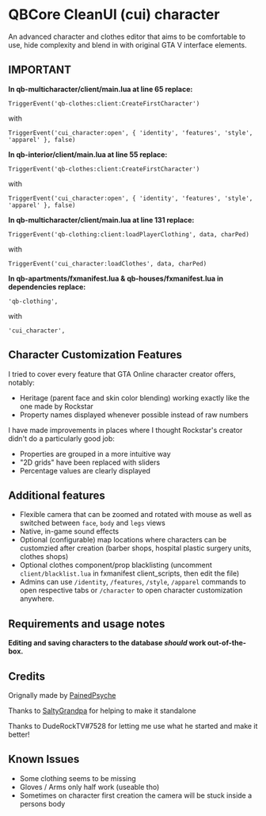 # QBCore CleanUI (cui) character
An advanced character and clothes editor that aims to be comfortable to use, hide complexity and blend in with original GTA V interface elements.

## IMPORTANT

**In qb-multicharacter/client/main.lua at line 65 replace:**

```TriggerEvent('qb-clothes:client:CreateFirstCharacter')```

with

```TriggerEvent('cui_character:open', { 'identity', 'features', 'style', 'apparel' }, false)```

**In qb-interior/client/main.lua at line 55 replace:**

```TriggerEvent('qb-clothes:client:CreateFirstCharacter')```

with

```TriggerEvent('cui_character:open', { 'identity', 'features', 'style', 'apparel' }, false)```

**In qb-multicharacter/client/main.lua at line 131 replace:**

```TriggerEvent('qb-clothing:client:loadPlayerClothing', data, charPed)```

with

```TriggerEvent('cui_character:loadClothes', data, charPed)```

**In qb-apartments/fxmanifest.lua & qb-houses/fxmanifest.lua in dependencies replace:**

```'qb-clothing',```

with

```'cui_character',```

## Character Customization Features
I tried to cover every feature that GTA Online character creator offers, notably:

* Heritage (parent face and skin color blending) working exactly like the one made by Rockstar
* Property names displayed whenever possible instead of raw numbers

I have made improvements in places where I thought Rockstar's creator didn't do a particularly good job:

* Properties are grouped in a more intuitive way
* "2D grids" have been replaced with sliders
* Percentage values are clearly displayed

## Additional features

* Flexible camera that can be zoomed and rotated with mouse as well as switched between `face`, `body` and `legs` views
* Native, in-game sound effects
* Optional (configurable) map locations where characters can be customzied after creation (barber shops, hospital plastic surgery units, clothes shops)
* Optional clothes component/prop blacklisting (uncomment `client/blacklist.lua` in fxmanifest client_scripts, then edit the file)
* Admins can use `/identity`, `/features`, `/style`, `/apparel` commands to open respective tabs or `/character` to open character customization anywhere.

## Requirements and usage notes

**Editing and saving characters to the database *should* work out-of-the-box.**

## Credits

Orignally made by [PainedPsyche](https://forum.cfx.re/t/release-cleanui-cui-character/1914841)

Thanks to [SaltyGrandpa](https://github.com/SaltyGrandpa) for helping to make it standalone

Thanks to DudeRockTV#7528 for letting me use what he started and make it better!

## Known Issues

* Some clothing seems to be missing
* Gloves / Arms only half work (useable tho)
* Sometimes on character first creation the camera will be stuck inside a persons body
